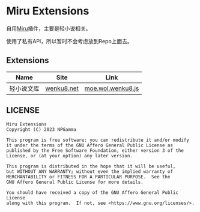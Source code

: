 # Miru Extensions

自用[Miru](https://miru.js.org)插件，主要是轻小说相关。

使用了私有API，所以暂时不会考虑放到Repo上面去。

## Extensions

|Name|Site|Link|
|----|----|---|
|轻小说文库|[wenku8.net](https://www.wenku8.net)|[moe.wol.wenku8.js](https://github.com/WorldObservationLog/miru-extensions/blob/main/moe.wol.wenku8.js)

## LICENSE

    Miru Extensions
    Copyright (C) 2023 NPGamma

    This program is free software: you can redistribute it and/or modify
    it under the terms of the GNU Affero General Public License as
    published by the Free Software Foundation, either version 3 of the
    License, or (at your option) any later version.

    This program is distributed in the hope that it will be useful,
    but WITHOUT ANY WARRANTY; without even the implied warranty of
    MERCHANTABILITY or FITNESS FOR A PARTICULAR PURPOSE.  See the
    GNU Affero General Public License for more details.

    You should have received a copy of the GNU Affero General Public License
    along with this program.  If not, see <https://www.gnu.org/licenses/>.